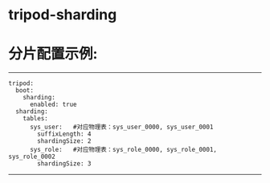 # tripod-sharding

# 分片配置示例:
------------------------------------------------------------------------------------------------------------------
    tripod:
      boot:
        sharding:
          enabled: true
      sharding:
        tables:
          sys_user:   #对应物理表：sys_user_0000, sys_user_0001
            suffixLength: 4
            shardingSize: 2
          sys_role:   #对应物理表：sys_role_0000, sys_role_0001, sys_role_0002
            shardingSize: 3
------------------------------------------------------------------------------------------------------------------
